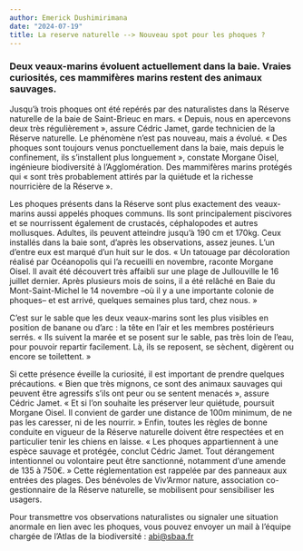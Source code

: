```yaml
---
author: Emerick Dushimirimana
date: "2024-07-19"
title: La reserve naturelle --> Nouveau spot pour les phoques ?
---
```


### Deux veaux-marins évoluent actuellement dans la baie. Vraies curiosités, ces mammifères marins restent des animaux sauvages.

Jusqu’à trois phoques ont été repérés par des naturalistes dans la Réserve naturelle de la baie de Saint-Brieuc en mars. « Depuis, nous en apercevons deux très régulièrement », assure Cédric Jamet, garde technicien de la Réserve naturelle. Le phénomène n’est pas nouveau, mais a évolué. « Des phoques sont toujours venus ponctuellement dans la baie, mais depuis le confinement, ils s’installent plus longuement », constate Morgane Oisel, ingénieure biodiversité à l’Agglomération. Des mammifères marins protégés qui « sont très probablement attirés par la quiétude et la richesse nourricière de la Réserve ».

Les phoques présents dans la Réserve sont plus exactement des veaux-marins aussi appelés phoques communs. Ils sont principalement piscivores et se nourrissent également de crustacés, céphalopodes et autres mollusques. Adultes, ils peuvent atteindre jusqu’à 190 cm et 170kg. Ceux installés dans la baie sont, d’après les observations, assez jeunes. L’un d’entre eux est marqué d’un huit sur le dos. « Un tatouage par décoloration réalisé par Océanopolis qui l’a recueilli en novembre, raconte Morgane Oisel. Il avait été découvert très affaibli sur une plage de Jullouville le 16 juillet dernier. Après plusieurs mois de soins, il a été relâché en Baie du Mont-Saint-Michel le 14 novembre –où il y a une importante colonie de phoques– et est arrivé, quelques semaines plus tard, chez nous. »

C’est sur le sable que les deux veaux-marins sont les plus visibles en position de banane ou d’arc : la tête en l’air et les membres postérieurs serrés. « Ils suivent la marée et se posent sur le sable, pas très loin de l’eau, pour pouvoir repartir facilement. Là, ils se reposent, se sèchent, digèrent ou encore se toilettent. »

Si cette présence éveille la curiosité, il est important de prendre quelques précautions. « Bien que très mignons, ce sont des animaux sauvages qui peuvent être agressifs s’ils ont peur ou se sentent menacés », assure Cédric Jamet. « Et si l’on souhaite les préserver leur quiétude, poursuit Morgane Oisel. Il convient de garder une distance de 100m minimum, de ne pas les caresser, ni de les nourrir. » Enfin, toutes les règles de bonne conduite en vigueur de la Réserve naturelle doivent être respectées et en particulier tenir les chiens en laisse. « Les phoques appartiennent à une espèce sauvage et protégée, conclut Cédric Jamet. Tout dérangement intentionnel ou volontaire peut être sanctionné, notamment d’une amende de 135 à 750€. » Cette réglementation est rappelée par des panneaux aux entrées des plages. Des bénévoles de Viv’Armor nature, association co-gestionnaire de la Réserve naturelle, se mobilisent pour sensibiliser les usagers.

Pour transmettre vos observations naturalistes ou signaler une situation anormale en lien avec les phoques, vous pouvez envoyer un mail à l’équipe chargée de l’Atlas de la biodiversité : abi@sbaa.fr